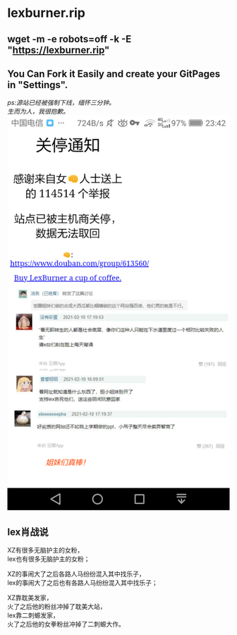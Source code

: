 # lexburner.rip

## wget -m -e robots=off -k -E "https://lexburner.rip"

## You Can Fork it Easily and create your GitPages in "Settings".

*ps:源站已经被强制下线，缅怀三分钟。*<br>
*生而为人，我很抱歉。* <br>
![生而为人，我很抱歉。](https://raw.githubusercontent.com/Xiaozhan-sb/lexburner.rip/main/assets/img/Screenshot_2021-02-10-23-42-22.png)


## lex肖战说 <br>

XZ有很多无脑护主的女粉，<br>lex也有很多无脑护主的女粉； <br>

XZ的事闹大了之后各路人马纷纷混入其中找乐子，<br>lex的事闹大了之后也有各路人马纷纷混入其中找乐子；<br>

XZ靠耽美发家，<br>火了之后他的粉丝冲掉了耽美大站，<br>lex靠二刺螈发家，<br>火了之后他的女拳粉丝冲掉了二刺螈大作。 
